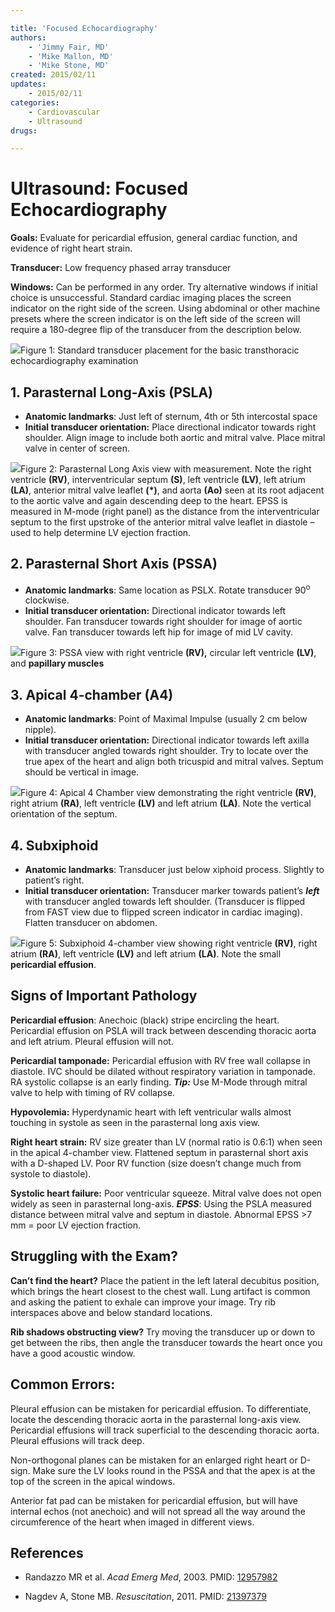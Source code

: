 ```yaml
---

title: 'Focused Echocardiography'
authors:
    - 'Jimmy Fair, MD'
    - 'Mike Mallon, MD'
    - 'Mike Stone, MD'
created: 2015/02/11
updates:
    - 2015/02/11
categories:
    - Cardiovascular
    - Ultrasound
drugs: 

---
```



# Ultrasound: Focused Echocardiography


**Goals:** Evaluate for pericardial effusion, general cardiac function, and evidence of right heart strain.

**Transducer:** Low frequency phased array transducer

**Windows:** Can be performed in any order. Try alternative windows if initial choice is unsuccessful. Standard cardiac imaging places the screen indicator on the right side of the screen. Using abdominal or other machine presets where the screen indicator is on the left side of the screen will require a 180-degree flip of the transducer from the description below.

![](https://d2p53dh3qxfm0x.cloudfront.net/uploads/img/1jz/1/c/5a698bc7-9afd-5e95-ad65-9b571b325d79/640.png)Figure 1: Standard transducer placement for the basic transthoracic echocardiography examination

## 1. Parasternal Long-Axis (PSLA)

-   **Anatomic landmarks**: Just left of sternum, 4th or 5th intercostal space
-   **Initial transducer orientation:** Place directional indicator towards right shoulder. Align image to include both aortic and mitral valve. Place mitral valve in center of screen.

![](https://d2p53dh3qxfm0x.cloudfront.net/uploads/img/1jz/1/c/d85f9677-1ffb-5e93-a411-58f40b53e78c/640.png)Figure 2: Parasternal Long Axis view with measurement. Note the right ventricle **(RV)**, interventricular septum **(S)**, left ventricle **(LV)**, left atrium **(LA)**, anterior mitral valve leaflet **(\*)**, and aorta **(Ao)** seen at its root adjacent to the aortic valve and again descending deep to the heart. EPSS is measured in M-mode (right panel) as the distance from the interventricular septum to the first upstroke of the anterior mitral valve leaflet in diastole – used to help determine LV ejection fraction.

## 2. Parasternal Short Axis (PSSA)

-   **Anatomic landmarks**: Same location as PSLX. Rotate transducer 90<sup>o</sup> clockwise.
-   **Initial transducer orientation:** Directional indicator towards left shoulder. Fan transducer towards right shoulder for image of aortic valve. Fan transducer towards left hip for image of mid LV cavity.

![](https://d2p53dh3qxfm0x.cloudfront.net/uploads/img/1jz/1/c/a31353f3-1e21-55a5-abdc-8001f7fb5886/640.png)Figure 3: PSSA view with right ventricle **(RV),** circular left ventricle **(LV)**, and **papillary muscles**

## 3. Apical 4-chamber (A4)

-   **Anatomic landmarks**: Point of Maximal Impulse (usually 2 cm below nipple).
-   **Initial transducer orientation:** Directional indicator towards left axilla with transducer angled towards right shoulder. Try to locate over the true apex of the heart and align both tricuspid and mitral valves. Septum should be vertical in image.

![](https://d2p53dh3qxfm0x.cloudfront.net/uploads/img/1jz/1/c/793e3832-2435-5e5f-9c44-92552e4d6857/640.png)Figure 4: Apical 4 Chamber view demonstrating the right ventricle **(RV)**, right atrium **(RA)**, left ventricle **(LV)** and left atrium **(LA)**. Note the vertical orientation of the septum.

## 4. Subxiphoid

-   **Anatomic landmarks**: Transducer just below xiphoid process. Slightly to patient’s right.
-   **Initial transducer orientation:** Transducer marker towards patient’s ***left*** with transducer angled towards left shoulder. (Transducer is flipped from FAST view due to flipped screen indicator in cardiac imaging). Flatten transducer on abdomen.

![](https://d2p53dh3qxfm0x.cloudfront.net/uploads/img/1jz/1/c/9702a654-7089-5a83-9a3c-2020607f02d0/640.png)Figure 5: Subxiphoid 4-chamber view showing right ventricle **(RV)**, right atrium **(RA)**, left ventricle **(LV)** and left atrium **(LA)**. Note the small **pericardial effusion**.

## Signs of Important Pathology

**Pericardial effusion**: Anechoic (black) stripe encircling the heart. Pericardial effusion on PSLA will track between descending thoracic aorta and left atrium. Pleural effusion will not.

**Pericardial tamponade:** Pericardial effusion with RV free wall collapse in diastole. IVC should be dilated without respiratory variation in tamponade. RA systolic collapse is an early finding. ***Tip:*** Use M-Mode through mitral valve to help with timing of RV collapse.

**Hypovolemia:** Hyperdynamic heart with left ventricular walls almost touching in systole as seen in the parasternal long axis view.

**Right heart strain:** RV size greater than LV (normal ratio is 0.6:1) when seen in the apical 4-chamber view. Flattened septum in parasternal short axis with a D-shaped LV. Poor RV function (size doesn’t change much from systole to diastole).

**Systolic heart failure:** Poor ventricular squeeze. Mitral valve does not open widely as seen in parasternal long-axis. ***EPSS***: Using the PSLA measured distance between mitral valve and septum in diastole. Abnormal EPSS &gt;7 mm = poor LV ejection fraction.

## Struggling with the Exam?

**Can’t find the heart?**
Place the patient in the left lateral decubitus position, which brings the heart closest to the chest wall. Lung artifact is common and asking the patient to exhale can improve your image. Try rib interspaces above and below standard locations.

**Rib shadows obstructing view?**
Try moving the transducer up or down to get between the ribs, then angle the transducer towards the heart once you have a good acoustic window.

## Common Errors:

Pleural effusion can be mistaken for pericardial effusion. To differentiate, locate the descending thoracic aorta in the parasternal long-axis view. Pericardial effusions will track superficial to the descending thoracic aorta. Pleural effusions will track deep.

Non-orthogonal planes can be mistaken for an enlarged right heart or D-sign. Make sure the LV looks round in the PSSA and that the apex is at the top of the screen in the apical windows.

Anterior fat pad can be mistaken for pericardial effusion, but will have internal echos (not anechoic) and will not spread all the way around the circumference of the heart when imaged in different views.

## References

- Randazzo MR et al. *Acad Emerg Med*, 2003. PMID: [12957982](http://www.ncbi.nlm.nih.gov/pubmed/?term=Randazzo+Acad+Emerg+Med%2C+2003.)

- Nagdev A, Stone MB. *Resuscitation*, 2011. PMID: [21397379](http://www.ncbi.nlm.nih.gov/pubmed/?term=Nagdev%2C+A.%2C+%26+Stone%2C+M.+B.+Resuscitation%2C+2011.)
